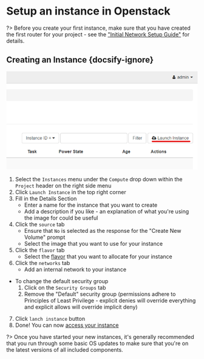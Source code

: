 # Setup an instance in Openstack
<!--Maybe record a video for this one?-->
?> Before you create your first instance, make sure that you have created the first router for your project - see the ["Initial Network Setup Guide"](/Openstack-Image/initial-network-setup.md) for details.

## Creating an Instance  {docsify-ignore}
![](../img/launch-instance.png)
1. Select the `Instances` menu under the `Compute` drop down within the `Project` header on the right side menu
2. Click  `Launch Instance` in the top right corner 
3. Fill in the Details Section
    * Enter a name for the instance that you want to create
    * Add a description if you like - an explanation of what you're using the image for could be useful
4. Click the `source` tab
    * Ensure that `No` is selected as the response for the "Create New Volume" prompt
    * Select the image that you want to use for your instance
5. Click the `flavor` tab
    * Select the [flavor](/Openstack-Information/getting-started?id=flavors) that you want to allocate for your instance
6. Click the `networks` tab
    * Add an internal network to your instance
* To change the default security group
    1. Click on the `Security Groups` tab
    2. Remove the "Default" security group (permissions adhere to Principles of Least Privilege - explicit denies will override everything and explicit allows will override implicit deny)
7. Click `lanch instance` button
8. Done! You can now [access your instance](/Openstack-Information/accessing-an-instance.md)

?> Once you have started your new instances, it's generally recommended that you run through some basic OS updates to make sure that you're on the latest versions of all included components. 

<!--Maybe add the option to change security groups?-->